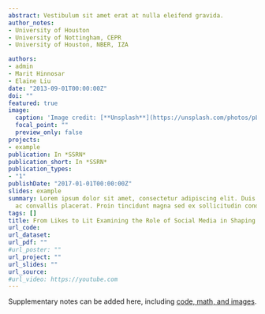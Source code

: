 ```yaml
---
abstract: Vestibulum sit amet erat at nulla eleifend gravida.
author_notes:
- University of Houston
- University of Nottingham, CEPR
- University of Houston, NBER, IZA

authors:
- admin
- Marit Hinnosar
- Elaine Liu
date: "2013-09-01T00:00:00Z"
doi: ""
featured: true
image:
  caption: 'Image credit: [**Unsplash**](https://unsplash.com/photos/pLCdAaMFLTE)'
  focal_point: ""
  preview_only: false
projects:
- example
publication: In *SSRN*
publication_short: In *SSRN*
publication_types:
- "1"
publishDate: "2017-01-01T00:00:00Z"
slides: example
summary: Lorem ipsum dolor sit amet, consectetur adipiscing elit. Duis posuere tellus
  ac convallis placerat. Proin tincidunt magna sed ex sollicitudin condimentum.
tags: []
title: From Likes to Lit Examining the Role of Social Media in Shaping Marijuana Use Behaviors
url_code: 
url_dataset: 
url_pdf: ""
#url_poster: ""
url_project: ""
url_slides: ""
url_source: 
#url_video: https://youtube.com
---
```


Supplementary notes can be added here, including [code, math, and images](https://wowchemy.com/docs/writing-markdown-latex/).
